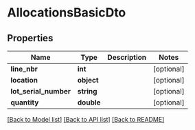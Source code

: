 # AllocationsBasicDto

## Properties
Name | Type | Description | Notes
------------ | ------------- | ------------- | -------------
**line_nbr** | **int** |  | [optional] 
**location** | **object** |  | [optional] 
**lot_serial_number** | **string** |  | [optional] 
**quantity** | **double** |  | [optional] 

[[Back to Model list]](../README.md#documentation-for-models) [[Back to API list]](../README.md#documentation-for-api-endpoints) [[Back to README]](../README.md)


